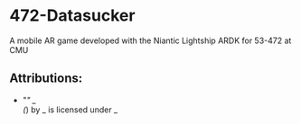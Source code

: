 # 472-Datasucker

A mobile AR game developed with the Niantic Lightship ARDK for 53-472 at CMU

## Attributions:
- "_" _ <br>
	(_) by _ is licensed under _